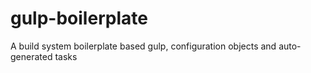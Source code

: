 # gulp-boilerplate
A build system boilerplate based gulp, configuration objects and auto-generated tasks
